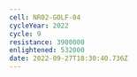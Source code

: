```yaml
---
cell: NR02-GOLF-04
cycleYear: 2022
cycle: 9
resistance: 3900000
enlightened: 532000
date: 2022-09-27T18:30:40.736Z
---
```

